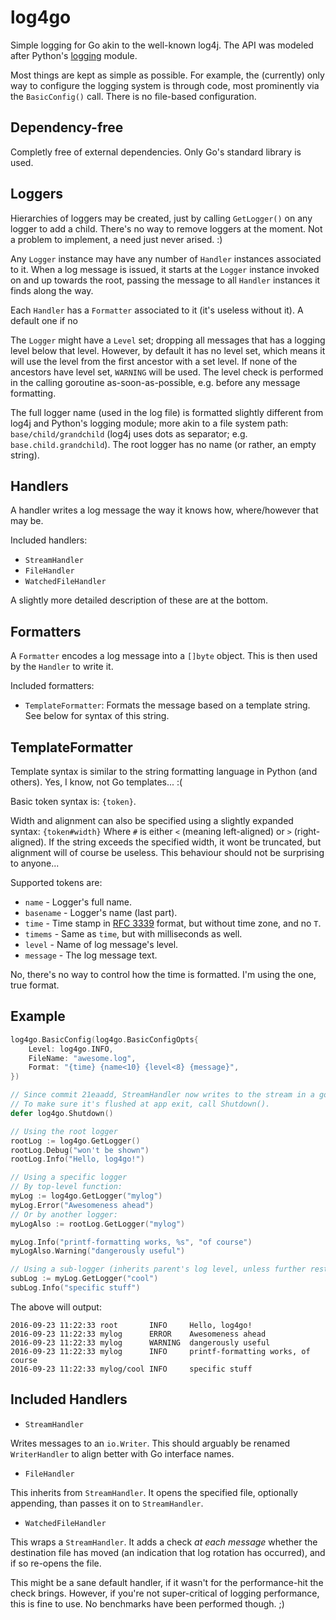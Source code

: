 # log4go #

Simple logging for Go akin to the well-known log4j.  The API was
modeled after Python's
[logging](https://docs.python.org/3/library/logging.html) module.

Most things are kept as simple as possible. For example, the
(currently) only way to configure the logging system is through code,
most prominently via the `BasicConfig()` call. There is no file-based
configuration.

## Dependency-free ##

Completly free of external dependencies.
Only Go's standard library is used.


## Loggers ##

Hierarchies of loggers may be created, just by calling `GetLogger()`
on any logger to add a child. There's no way to remove loggers at the
moment. Not a problem to implement, a need just never arised. :)

Any `Logger` instance may have any number of `Handler` instances
associated to it. When a log message is issued, it starts at the
`Logger` instance invoked on and up towards the root, passing the
message to all `Handler` instances it finds along the way.

Each `Handler` has a `Formatter` associated to it (it's useless
without it). A default one if no

The `Logger` might have a `Level` set; dropping all messages that has
a logging level below that level. However, by default it has no level
set, which means it will use the level from the first ancestor with a
set level. If none of the ancestors have level set, `WARNING` will be
used. The level check is performed in the calling goroutine
as-soon-as-possible, e.g. before any message formatting.

The full logger name (used in the log file) is
formatted slightly different from log4j and Python's logging module;
more akin to a file system path: `base/child/grandchild` (log4j uses
dots as separator; e.g. `base.child.grandchild`). The root logger has
no name (or rather, an empty string).


## Handlers ##

A handler writes a log message the way it knows how, where/however that may be.

Included handlers:

* `StreamHandler`
* `FileHandler`
* `WatchedFileHandler`


A slightly more detailed description of these are at the bottom.


## Formatters ##

A `Formatter` encodes a log message into a `[]byte` object. This is
then used by the `Handler` to write it.

Included formatters:

* `TemplateFormatter`: Formats the message based on a template
  string. See below for syntax of this string.


## TemplateFormatter ##

Template syntax is similar to the string formatting language in Python
(and others). Yes, I know, not Go templates... :(

Basic token syntax is: `{token}`.

Width and alignment can also be specified using a slightly expanded
syntax: `{token#width}` Where `#` is either `<` (meaning left-aligned)
or `>` (right-aligned). If the string exceeds the specified width, it
wont be truncated, but alignment will of course be useless. This
behaviour should not be surprising to anyone...

Supported tokens are:

* `name` - Logger's full name.
* `basename` - Logger's name (last part).
* `time` - Time stamp in [RFC 3339](https://tools.ietf.org/html/rfc3339) format, but without time zone, and no `T`.
* `timems` - Same as `time`, but with milliseconds as well.
* `level` - Name of log message's level.
* `message` - The log message text.

No, there's no way to control how the time is formatted. I'm using the one, true format.


## Example ##

```go
log4go.BasicConfig(log4go.BasicConfigOpts{
    Level: log4go.INFO,
    FileName: "awesome.log",
    Format: "{time} {name<10} {level<8} {message}",
})

// Since commit 21eaadd, StreamHandler now writes to the stream in a goroutine.
// To make sure it's flushed at app exit, call Shutdown().
defer log4go.Shutdown()

// Using the root logger
rootLog := log4go.GetLogger()
rootLog.Debug("won't be shown")
rootLog.Info("Hello, log4go!")

// Using a specific logger
// By top-level function:
myLog := log4go.GetLogger("mylog")
myLog.Error("Awesomeness ahead")
// Or by another logger:
myLogAlso := rootLog.GetLogger("mylog")

myLog.Info("printf-formatting works, %s", "of course")
myLogAlso.Warning("dangerously useful")

// Using a sub-logger (inherits parent's log level, unless further restricted)
subLog := myLog.GetLogger("cool")
subLog.Info("specific stuff")
```

The above will output:
```
2016-09-23 11:22:33 root       INFO     Hello, log4go!
2016-09-23 11:22:33 mylog      ERROR    Awesomeness ahead
2016-09-23 11:22:33 mylog      WARNING  dangerously useful
2016-09-23 11:22:33 mylog      INFO     printf-formatting works, of course
2016-09-23 11:22:33 mylog/cool INFO     specific stuff
```

## Included Handlers ##

* `StreamHandler`

Writes messages to an `io.Writer`.  This should arguably
be renamed `WriterHandler` to align better with Go interface names.

* `FileHandler`

This inherits from `StreamHandler`. It opens the specified file,
optionally appending, than passes it on to `StreamHandler`.

* `WatchedFileHandler`

This wraps a `StreamHandler`. It adds a check _at each message_
whether the destination file has moved (an indication that log
rotation has occurred), and if so re-opens the file.

This might be a sane default handler, if it wasn't for the
performance-hit the check brings. However, if you're not
super-critical of logging performance, this is fine to use. No
benchmarks have been performed though. ;)
